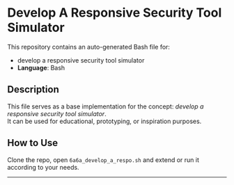 # Develop A Responsive Security Tool Simulator

This repository contains an auto-generated Bash file for:

- develop a responsive security tool simulator
- **Language**: Bash

## Description

This file serves as a base implementation for the concept: *develop a responsive security tool simulator*.  
It can be used for educational, prototyping, or inspiration purposes.

## How to Use

Clone the repo, open `6a6a_develop_a_respo.sh` and extend or run it according to your needs.

---


